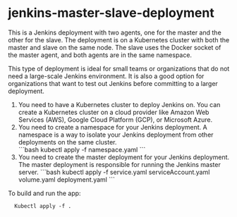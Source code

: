 #  jenkins-master-slave-deployment

This is a Jenkins deployment with two agents, one for the master and the other for the slave. The deployment is on a Kubernetes cluster with both the master and slave on the same node. The slave uses the Docker socket of the master agent, and both agents are in the same namespace.

This type of deployment is ideal for small teams or organizations that do not need a large-scale Jenkins environment. It is also a good option for organizations that want to test out Jenkins before committing to a larger deployment.
<ol>
  <li>You need to have a Kubernetes cluster to deploy Jenkins on. You can create a Kubernetes cluster on a cloud provider like Amazon Web Services (AWS), Google Cloud Platform (GCP), or Microsoft Azure.
  <li>You need to create a namespace for your Jenkins deployment. A namespace is a way to isolate your Jenkins deployment from other deployments on the same cluster.<br/>
    ```bash
      kubectl apply -f namespace.yaml
    ```</li>
  <li>You need to create the master deployment for your Jenkins deployment. The master deployment is responsible for running the Jenkins master server.
    ```bash
      kubectl apply -f service.yaml serviceAccount.yaml volume.yaml deployment.yaml
    ```
    
</ol>

To build and run the app:
```
  Kubectl apply -f .
```
